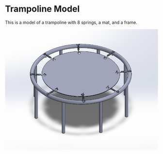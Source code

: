 # Trampoline Model

This is a model of a trampoline with 8 springs, a mat, and a frame.

![Trampoline model with springs, a mat, and a frame](https://github.com/mgmarcha/3D_Models_Portfolio/blob/main/Trampoline_Model/Trampoline_Model_Cover.png)
